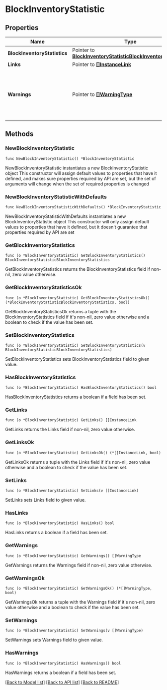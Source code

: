 # BlockInventoryStatistic

## Properties

Name | Type | Description | Notes
------------ | ------------- | ------------- | -------------
**BlockInventoryStatistics** | Pointer to [**BlockInventoryStatisticBlockInventoryStatistics**](BlockInventoryStatisticBlockInventoryStatistics.md) |  | [optional] 
**Links** | Pointer to [**[]InstanceLink**](InstanceLink.md) |  | [optional] 
**Warnings** | Pointer to [**[]WarningType**](WarningType.md) | Used in conjunction with the Success element to define a business error. | [optional] 

## Methods

### NewBlockInventoryStatistic

`func NewBlockInventoryStatistic() *BlockInventoryStatistic`

NewBlockInventoryStatistic instantiates a new BlockInventoryStatistic object
This constructor will assign default values to properties that have it defined,
and makes sure properties required by API are set, but the set of arguments
will change when the set of required properties is changed

### NewBlockInventoryStatisticWithDefaults

`func NewBlockInventoryStatisticWithDefaults() *BlockInventoryStatistic`

NewBlockInventoryStatisticWithDefaults instantiates a new BlockInventoryStatistic object
This constructor will only assign default values to properties that have it defined,
but it doesn't guarantee that properties required by API are set

### GetBlockInventoryStatistics

`func (o *BlockInventoryStatistic) GetBlockInventoryStatistics() BlockInventoryStatisticBlockInventoryStatistics`

GetBlockInventoryStatistics returns the BlockInventoryStatistics field if non-nil, zero value otherwise.

### GetBlockInventoryStatisticsOk

`func (o *BlockInventoryStatistic) GetBlockInventoryStatisticsOk() (*BlockInventoryStatisticBlockInventoryStatistics, bool)`

GetBlockInventoryStatisticsOk returns a tuple with the BlockInventoryStatistics field if it's non-nil, zero value otherwise
and a boolean to check if the value has been set.

### SetBlockInventoryStatistics

`func (o *BlockInventoryStatistic) SetBlockInventoryStatistics(v BlockInventoryStatisticBlockInventoryStatistics)`

SetBlockInventoryStatistics sets BlockInventoryStatistics field to given value.

### HasBlockInventoryStatistics

`func (o *BlockInventoryStatistic) HasBlockInventoryStatistics() bool`

HasBlockInventoryStatistics returns a boolean if a field has been set.

### GetLinks

`func (o *BlockInventoryStatistic) GetLinks() []InstanceLink`

GetLinks returns the Links field if non-nil, zero value otherwise.

### GetLinksOk

`func (o *BlockInventoryStatistic) GetLinksOk() (*[]InstanceLink, bool)`

GetLinksOk returns a tuple with the Links field if it's non-nil, zero value otherwise
and a boolean to check if the value has been set.

### SetLinks

`func (o *BlockInventoryStatistic) SetLinks(v []InstanceLink)`

SetLinks sets Links field to given value.

### HasLinks

`func (o *BlockInventoryStatistic) HasLinks() bool`

HasLinks returns a boolean if a field has been set.

### GetWarnings

`func (o *BlockInventoryStatistic) GetWarnings() []WarningType`

GetWarnings returns the Warnings field if non-nil, zero value otherwise.

### GetWarningsOk

`func (o *BlockInventoryStatistic) GetWarningsOk() (*[]WarningType, bool)`

GetWarningsOk returns a tuple with the Warnings field if it's non-nil, zero value otherwise
and a boolean to check if the value has been set.

### SetWarnings

`func (o *BlockInventoryStatistic) SetWarnings(v []WarningType)`

SetWarnings sets Warnings field to given value.

### HasWarnings

`func (o *BlockInventoryStatistic) HasWarnings() bool`

HasWarnings returns a boolean if a field has been set.


[[Back to Model list]](../README.md#documentation-for-models) [[Back to API list]](../README.md#documentation-for-api-endpoints) [[Back to README]](../README.md)


